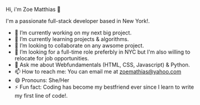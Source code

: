  Hi, i'm Zoe Matthias 👋
 
 I'm a passionate full-stack developer based in New York!.

- 🔭 I’m currently working on my next big project.
- 🌱 I’m currently learning projects & algorithms.
- 👯 I’m looking to collaborate on any awsome project.
- 🤔 I’m looking for a full-time role preferbly in NYC but I'm also willing to relocate for job opportunities.
- 💬 Ask me about Webfundamentals (HTML, CSS, Javascript) & Python.
- 📫 How to reach me: You can email me at zoemathias@yahoo.com
- 😄 Pronouns: She/Her
- ⚡ Fun fact: Coding has become my bestfriend ever since I learn to write my first line of code!.
